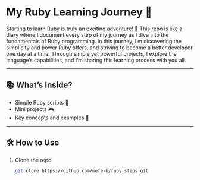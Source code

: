 # My Ruby Learning Journey 🚀

Starting to learn Ruby is truly an exciting adventure! 🎉 This repo is like a diary where I document every step of my journey as I dive into the fundamentals of Ruby programming. In this journey, I’m discovering the simplicity and power Ruby offers, and striving to become a better developer one day at a time. Through simple yet powerful projects, I explore the language’s capabilities, and I’m sharing this learning process with you all.  
  

---

## 📚 What’s Inside?  

- Simple Ruby scripts 🧵  
- Mini projects 🎮  
- Key concepts and examples 🔑  

---

## 🛠 How to Use  

1. Clone the repo:  
   ```bash
   git clone https://github.com/mefe-b/ruby_steps.git
